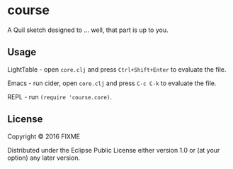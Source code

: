 # course

A Quil sketch designed to ... well, that part is up to you.

## Usage

LightTable - open `core.clj` and press `Ctrl+Shift+Enter` to evaluate the file.

Emacs - run cider, open `core.clj` and press `C-c C-k` to evaluate the file.

REPL - run `(require 'course.core)`.

## License

Copyright © 2016 FIXME

Distributed under the Eclipse Public License either version 1.0 or (at
your option) any later version.
